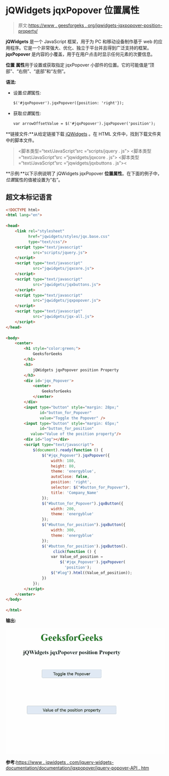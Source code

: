 # jQWidgets jqxPopover 位置属性

> 原文:[https://www . geesforgeks . org/jqwidgets-jqxpopover-position-property/](https://www.geeksforgeeks.org/jqwidgets-jqxpopover-position-property/)

**jQWidgets** 是一个 JavaScript 框架，用于为 PC 和移动设备制作基于 web 的应用程序。它是一个非常强大、优化、独立于平台并且得到广泛支持的框架。 **jqxPopover** 是内容的小覆盖，用于在用户点击时显示任何元素的次要信息。

**位置** **属性**用于设置或获取指定 jqxPopover 小部件的位置。它的可能值是“顶部”、“右侧”、“底部”和“左侧”。

**语法:**

*   设置*位置*属性:

    ```html
    $('#jqxPopover').jqxPopover({position: 'right'});
    ```

*   获取*位置*属性:

    ```html
    var arrowOffsetValue = $('#jqxPopover').jqxPopover('position');
    ```

**链接文件:**从给定链接下载 [jQWidgets](https://www.jqwidgets.com/download/) 。在 HTML 文件中，找到下载文件夹中的脚本文件。

> <link rel="”stylesheet”" href="”jqwidgets/styles/jqx.base.css”" type="”text/css”/">
> <脚本类型=“text/JavaScript”src =“scripts/jquery . js”></script>
> <脚本类型=“text/JavaScript”src =“jqwidgets/jqxcore . js”></script>
> <脚本类型=“text/JavaScript”src =“jqwidgets/jqxbuttons . js”><

**示例:**以下示例说明了 jQWidgets jqxPopover **位置属性**。在下面的例子中，*位置*属性的值被设置为“右”。

## 超文本标记语言

```html
<!DOCTYPE html>
<html lang="en">

<head>
    <link rel="stylesheet"
          href="jqwidgets/styles/jqx.base.css"
          type="text/css"/>
    <script type="text/javascript" 
            src="scripts/jquery.js">
    </script>
    <script type="text/javascript" 
            src="jqwidgets/jqxcore.js">
    </script>
    <script type="text/javascript" 
            src="jqwidgets/jqxbuttons.js">
    </script>
    <script type="text/javascript" 
            src="jqwidgets/jqxpopover.js">
    </script>
    <script type="text/javascript" 
            src="jqwidgets/jqx-all.js">
    </script>
</head>

<body>
    <center>
        <h1 style="color:green;">
            GeeksforGeeks
        </h1>
        <h3>
            jQWidgets jqxPopover position Property
        </h3>
        <div id='jqx_Popover'>
            <center>
                GeeksforGeeks
            </center>
        </div>
        <input type="button" style="margin: 28px;" 
               id="button_for_Popover" 
               value="Toggle the Popover" />
        <input type="button" style="margin: 65px;" 
               id="button_for_position"
           value="Value of the position property"/>
        <div id="log"></div>
        <script type="text/javascript">
            $(document).ready(function () {
                $("#jqx_Popover").jqxPopover({
                    width: 180,
                    height: 80,
                    theme: 'energyblue',
                    autoClose: false,
                    position: 'right',
                    selector: $("#button_for_Popover"),
                    title: 'Company_Name'
                });
                $("#button_for_Popover").jqxButton({
                    width: 200,
                    theme: 'energyblue'
                });
                $("#button_for_position").jqxButton({
                    width: 300,
                    theme: 'energyblue'
                });
                $('#button_for_position').jqxButton().
                     click(function () {
                    var Value_of_position =
                        $('#jqx_Popover').jqxPopover(
                          'position');
                    $("#log").html((Value_of_position));
                })
            });
        </script>
    </center>
</body>

</html>
```

**输出:**

![](img/f260adceb38b6bc1beb2e09e25ac7ab8.png)

**参考:**[https://www . jqwidgets . com/jquery-widgets-documentation/documentation/jqxpopover/jquery-popover-API . htm](https://www.jqwidgets.com/jquery-widgets-documentation/documentation/jqxpopover/jquery-popover-api.htm)